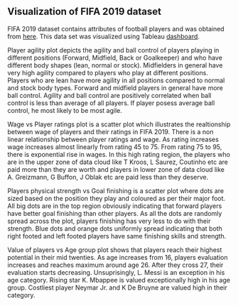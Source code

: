 ## Visualization of FIFA 2019 dataset

FIFA 2019 dataset contains attributes of football players and was obtained from [here](https://www.kaggle.com/karangadiya/fifa19). This data set was visualized using Tableau [dashboard](https://public.tableau.com/profile/suhas.shastry#!/vizhome/FIFA_15515893209100/Dashboard1?publish=yes).

Player agility plot depicts the agility and ball control of players playing in different positions (Forward, Midfield, Back or Goalkeeper) and who have different body shapes (lean, normal or stock). Midfielders in general have very high agility compared to players who play at different positions. Players who are lean have more agility in all positions compared to normal and stock body types. Forward and midfield players in general have more ball control. Agility and ball control are positively correlated when ball control is less than average of all players. If player posess average ball control, he most likely to be most agile.

Wage vs Player ratings plot is a scatter plot which illustrates the realtionship between wage of players and their ratings in FIFA 2019. There is a non linear relationship between player ratings and wage. As rating increases wage increases almost linearly from rating 45 to 75. From rating 75 to 95, there is exponential rise in wages. In this high rating region, the players who are in the upper zone of data cloud like T Kroos, L Saurez, Coutinho etc are paid more than they are worth and players in lower zone of data cloud like A. Greizmann, G Buffon, J Oblak etc are paid less than they deserve.

Players physical strength vs Goal finishing is a scatter plot where dots are sized based on the position they play and coloured as per their major foot. All big dots are in the top region obviously indicating that forward players have better goal finishing than other players. As all the dots are randomly spread across the plot, players finishing has very less to do with their strength. Blue dots and orange dots uniformly spread indicating that both right footed and left footed players have same finishing skills and strength.

Value of players vs Age group plot shows that players reach their highest potential in their mid twenties. As age increases from 16, players evaluation increases and reaches maximum around age 26. After they cross 27, their evaluation starts decreasing. Unsuprisingly, L. Messi is an exception in his age category. Rising star K. Mbappee is valued exceptionally high in his age group. Costliest player Neymar Jr. and K De Bruyne are valued high in their category.

